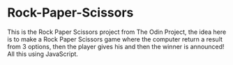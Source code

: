 # Rock-Paper-Scissors

This is the Rock Paper Scissors project from The Odin Project, the idea here is to make a Rock Paper Scissors game where the computer return a result from 3 options, then the player gives his and then the winner is announced! All this using JavaScript.